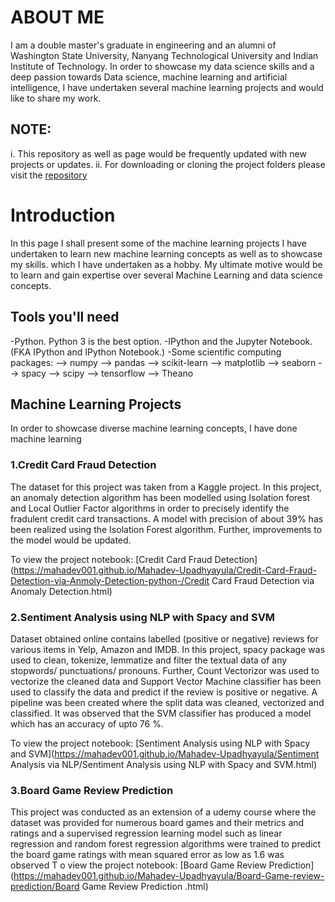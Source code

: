 # ABOUT ME
I am a double master's graduate in engineering and an alumni of Washington State University, Nanyang Technological University and Indian Institute of Technology. In order to showcase my data science skills and a deep passion towards Data science, machine learning and artificial intelligence,  I have undertaken several machine learning projects and would like to share my work. 

## NOTE: 
i. This repository as well as page would be frequently updated with new projects or updates.
ii. For downloading or cloning the project folders please visit the [repository](https://github.com/Mahadev001/Mahadev-Upadhyayula.git)

# Introduction
In this page I shall present some of the machine learning projects I have undertaken to learn new machine learning concepts as well as to showcase my skills.  which I have undertaken as a hobby. My ultimate motive would be to learn and gain expertise over several Machine Learning and data science concepts.

## Tools you'll need
-Python. Python 3 is the best option.
-IPython and the Jupyter Notebook. (FKA IPython and IPython Notebook.)
-Some scientific computing packages:
                            --> numpy
                            --> pandas
                            --> scikit-learn
                            --> matplotlib
                            --> seaborn
                            --> spacy
                            --> scipy
                            --> tensorflow
                            --> Theano
                         
## Machine Learning Projects
In order to showcase diverse machine learning concepts, I have done machine learning 

### 1.Credit Card Fraud Detection
The dataset for this project was taken from a Kaggle project. 
In this project, an anomaly detection algorithm has been modelled using Isolation forest and Local Outlier Factor algorithms in order to precisely identify the fradulent credit card transactions. A model with precision of about 39% has been realized  using the Isolation Forest algorithm. Further, improvements to the model would be updated.

To view the project notebook: 
[Credit Card Fraud Detection](https://mahadev001.github.io/Mahadev-Upadhyayula/Credit-Card-Fraud-Detection-via-Anmoly-Detection-python-/Credit Card Fraud Detection  via Anomaly Detection.html)


### 2.Sentiment Analysis using NLP with Spacy and SVM
Dataset obtained online contains labelled (positive or negative) reviews for various items in Yelp, Amazon and IMDB.
In this project, spacy package was used to clean, tokenize, lemmatize and filter the textual data of any stopwords/ punctuations/ pronouns. Further, Count Vectorizor was used to vectorize the cleaned data and Support Vector Machine classifier has been used to classify the data and predict if the review is positive or negative. A pipeline was been created where the split data was cleaned, vectorized and classified. It was observed that the SVM classifier has produced a model which has an accuracy of upto 76 %.

To view the project notebook: [Sentiment Analysis using NLP with Spacy and SVM](https://mahadev001.github.io/Mahadev-Upadhyayula/Sentiment Analysis via NLP/Sentiment Analysis using NLP with Spacy and  SVM.html)

### 3.Board Game Review Prediction
This project was conducted as an extension of a udemy course where the dataset was provided for numerous board games and their metrics and ratings and a supervised regression learning model such as linear regression and random forest regression algorithms were trained to predict the board game ratings with mean squared error as low as 1.6 was observed
T
o view the project notebook: [Board Game Review Prediction](https://mahadev001.github.io/Mahadev-Upadhyayula/Board-Game-review-prediction/Board Game Review Prediction .html)

